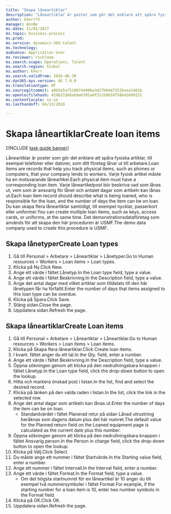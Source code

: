 ```yaml
--- 
title: "Skapa låneartiklar"
description: "Låneartiklar är poster som gör det enklare att spåra fysiska artiklar, till exempel telefoner eller datorer, som ditt företag lånar ut till arbetare."
author: kherr75
manager: AnnBe
ms.date: 11/01/2017
ms.topic: business-process
ms.prod: 
ms.service: dynamics-365-talent
ms.technology: 
audience: Application User
ms.reviewer: rschloma
ms.search.scope: Operations, Talent
ms.search.region: Global
ms.author: kherr
ms.search.validFrom: 2016-06-30
ms.dyn365.ops.version: AX 7.0.0
ms.translationtype: HT
ms.sourcegitcommit: a8b5a5af5108744406a3d2fb84d7151baea2481b
ms.openlocfilehash: 429b33366ab9ab705a0f31cb9659f58b41689152
ms.contentlocale: sv-se
ms.lasthandoff: 04/13/2018

---
```

# <a name="create-loan-items"></a><span data-ttu-id="c6b28-103">Skapa låneartiklar</span><span class="sxs-lookup"><span data-stu-id="c6b28-103">Create loan items</span></span>

[!INCLUDE [task guide banner](../../includes/task-guide-banner.md)]

<span data-ttu-id="c6b28-104">Låneartiklar är poster som gör det enklare att spåra fysiska artiklar, till exempel telefoner eller datorer, som ditt företag lånar ut till arbetare.</span><span class="sxs-lookup"><span data-stu-id="c6b28-104">Loan items are records that help you track physical items, such as phones or computers, that your company lends to workers.</span></span> <span data-ttu-id="c6b28-105">Varje fysisk artikel måste ha en motsvarande låneartikel.</span><span class="sxs-lookup"><span data-stu-id="c6b28-105">Each physical item must have a corresponding loan item.</span></span> <span data-ttu-id="c6b28-106">Varje låneartikelpost bör beskriva vad som lånas ut, vem som är ansvarig för lånet och antalet dagar som artikeln kan lånas ut.</span><span class="sxs-lookup"><span data-stu-id="c6b28-106">Each loan item record should describe what is being loaned, who is responsible for the loan, and the number of days the item can be on loan.</span></span> <span data-ttu-id="c6b28-107">Du kan skapa flera låneartiklar samtidigt, till exempel nycklar, passerkort eller uniformer.</span><span class="sxs-lookup"><span data-stu-id="c6b28-107">You can create multiple loan items, such as keys, access cards, or uniforms, at the same time.</span></span> <span data-ttu-id="c6b28-108">Det demonstrationsdataföretag som används för att skapa den här proceduren är USMF.</span><span class="sxs-lookup"><span data-stu-id="c6b28-108">The demo data company used to create this procedure is USMF.</span></span>


## <a name="create-loan-types"></a><span data-ttu-id="c6b28-109">Skapa lånetyper</span><span class="sxs-lookup"><span data-stu-id="c6b28-109">Create Loan types</span></span>
1. <span data-ttu-id="c6b28-110">Gå till Personal > Arbetare > Låneartiklar > Lånetyper.</span><span class="sxs-lookup"><span data-stu-id="c6b28-110">Go to Human resources > Workers > Loan items > Loan types.</span></span>
2. <span data-ttu-id="c6b28-111">Klicka på Ny.</span><span class="sxs-lookup"><span data-stu-id="c6b28-111">Click New.</span></span>
3. <span data-ttu-id="c6b28-112">Ange ett värde i fältet Lånetyp.</span><span class="sxs-lookup"><span data-stu-id="c6b28-112">In the Loan type field, type a value.</span></span>
4. <span data-ttu-id="c6b28-113">Ange ett värde i fältet Beskrivning.</span><span class="sxs-lookup"><span data-stu-id="c6b28-113">In the Description field, type a value.</span></span>
5. <span data-ttu-id="c6b28-114">Ange det antal dagar med vilket artiklar som tilldelats till den här lånetypen får ha förfallit.</span><span class="sxs-lookup"><span data-stu-id="c6b28-114">Enter the number of days that items assigned to this loan type can be overdue.</span></span> 
6. <span data-ttu-id="c6b28-115">Klicka på Spara.</span><span class="sxs-lookup"><span data-stu-id="c6b28-115">Click Save.</span></span>
7. <span data-ttu-id="c6b28-116">Stäng sidan.</span><span class="sxs-lookup"><span data-stu-id="c6b28-116">Close the page.</span></span>
8. <span data-ttu-id="c6b28-117">Uppdatera sidan.</span><span class="sxs-lookup"><span data-stu-id="c6b28-117">Refresh the page.</span></span>

## <a name="create-loan-items"></a><span data-ttu-id="c6b28-118">Skapa låneartiklar</span><span class="sxs-lookup"><span data-stu-id="c6b28-118">Create Loan items</span></span>
1. <span data-ttu-id="c6b28-119">Gå till Personal > Arbetare > Låneartiklar > Låneartiklar.</span><span class="sxs-lookup"><span data-stu-id="c6b28-119">Go to Human resources > Workers > Loan items > Loan items.</span></span>
2. <span data-ttu-id="c6b28-120">Klicka på Skapa flera låneartiklar.</span><span class="sxs-lookup"><span data-stu-id="c6b28-120">Click Create loan items.</span></span>
3. <span data-ttu-id="c6b28-121">I kvant. fältet anger du ett tal.</span><span class="sxs-lookup"><span data-stu-id="c6b28-121">In the Qty. field, enter a number.</span></span>
4. <span data-ttu-id="c6b28-122">Ange ett värde i fältet Beskrivning.</span><span class="sxs-lookup"><span data-stu-id="c6b28-122">In the Description field, type a value.</span></span>
5. <span data-ttu-id="c6b28-123">Öppna sökningen genom att klicka på den nedrullningsbara knappen i fältet Lånetyp.</span><span class="sxs-lookup"><span data-stu-id="c6b28-123">In the Loan type field, click the drop-down button to open the lookup.</span></span>
6. <span data-ttu-id="c6b28-124">Hitta och markera önskad post i listan.</span><span class="sxs-lookup"><span data-stu-id="c6b28-124">In the list, find and select the desired record.</span></span>
7. <span data-ttu-id="c6b28-125">Klicka på länken på den valda raden i listan.</span><span class="sxs-lookup"><span data-stu-id="c6b28-125">In the list, click the link in the selected row.</span></span>
8. <span data-ttu-id="c6b28-126">Ange det antal dagar som artikeln kan lånas ut.</span><span class="sxs-lookup"><span data-stu-id="c6b28-126">Enter the number of days the item can be on loan.</span></span>
    * <span data-ttu-id="c6b28-127">Standardvärdet i fältet Planerad retur på sidan Lånad utrustning beräknas som dagens datum plus det här numret.</span><span class="sxs-lookup"><span data-stu-id="c6b28-127">The default value for the Planned return field on the Loaned equipment page is calculated as the current date plus this number.</span></span>  
9. <span data-ttu-id="c6b28-128">Öppna sökningen genom att klicka på den nedrullningsbara knappen i fältet Ansvarig person.</span><span class="sxs-lookup"><span data-stu-id="c6b28-128">In the Person in charge field, click the drop-down button to open the lookup.</span></span>
10. <span data-ttu-id="c6b28-129">Klicka på Välj.</span><span class="sxs-lookup"><span data-stu-id="c6b28-129">Click Select.</span></span>
11. <span data-ttu-id="c6b28-130">Du måste ange ett nummer i fältet Startvärde.</span><span class="sxs-lookup"><span data-stu-id="c6b28-130">In the Starting value field, enter a number.</span></span>
12. <span data-ttu-id="c6b28-131">Ange ett nummer i fältet Intervall.</span><span class="sxs-lookup"><span data-stu-id="c6b28-131">In the Interval field, enter a number.</span></span>
13. <span data-ttu-id="c6b28-132">Ange ett värde i fältet Format.</span><span class="sxs-lookup"><span data-stu-id="c6b28-132">In the Format field, type a value.</span></span>
    * <span data-ttu-id="c6b28-133">Om det högsta startnumret för en låneartikel är 10 anger du till exempel två nummersymboler i fältet Format.</span><span class="sxs-lookup"><span data-stu-id="c6b28-133">For example, if the starting number for a loan item is 10, enter two number symbols in the Format field.</span></span>  
14. <span data-ttu-id="c6b28-134">Klicka på OK.</span><span class="sxs-lookup"><span data-stu-id="c6b28-134">Click OK.</span></span>
15. <span data-ttu-id="c6b28-135">Uppdatera sidan.</span><span class="sxs-lookup"><span data-stu-id="c6b28-135">Refresh the page.</span></span>


